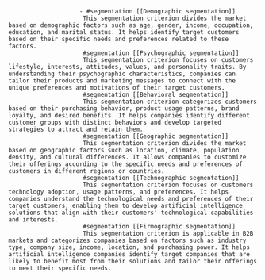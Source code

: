 						- #segmentation [[Demographic segmentation]]
						 This segmentation criterion divides the market based on demographic factors such as age, gender, income, occupation, education, and marital status. It helps identify target customers based on their specific needs and preferences related to these factors.
						 #segmentation [[Psychographic segmentation]]
						 This segmentation criterion focuses on customers' lifestyle, interests, attitudes, values, and personality traits. By understanding their psychographic characteristics, companies can tailor their products and marketing messages to connect with the unique preferences and motivations of their target customers.
						 #segmentation [[Behavioral segmentation]]
						 This segmentation criterion categorizes customers based on their purchasing behavior, product usage patterns, brand loyalty, and desired benefits. It helps companies identify different customer groups with distinct behaviors and develop targeted strategies to attract and retain them.
						 #segmentation [[Geographic segmentation]]
						 This segmentation criterion divides the market based on geographic factors such as location, climate, population density, and cultural differences. It allows companies to customize their offerings according to the specific needs and preferences of customers in different regions or countries.
						 #segmentation [[Technographic segmentation]]
						 This segmentation criterion focuses on customers' technology adoption, usage patterns, and preferences. It helps companies understand the technological needs and preferences of their target customers, enabling them to develop artificial intelligence solutions that align with their customers' technological capabilities and interests.
						 #segmentation [[Firmographic segmentation]]
						 This segmentation criterion is applicable in B2B markets and categorizes companies based on factors such as industry type, company size, income, location, and purchasing power. It helps artificial intelligence companies identify target companies that are likely to benefit most from their solutions and tailor their offerings to meet their specific needs.



